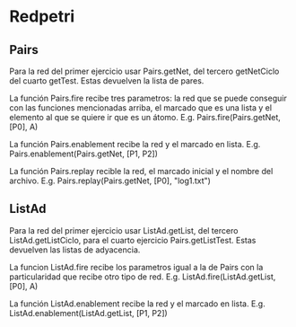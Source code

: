 # Redpetri

## Pairs

Para la red del primer ejercicio usar Pairs.getNet, del tercero getNetCiclo
del cuarto getTest. Estas devuelven la lista de pares.

La función Pairs.fire recibe tres parametros: la red que se puede conseguir con las
funciones mencionadas arriba, el marcado que es una lista y el elemento al que se
quiere ir que es un átomo. E.g. Pairs.fire(Pairs.getNet, [P0], A)

La función Pairs.enablement recibe la red y el marcado en lista. E.g.
Pairs.enablement(Pairs.getNet, [P1, P2])

La función Pairs.replay recible la red, el marcado inicial y el nombre del archivo.
E.g. Pairs.replay(Pairs.getNet, [P0], "log1.txt")


## ListAd

Para la red del primer ejercicio usar ListAd.getList, del tercero ListAd.getListCiclo,
para el cuarto ejercicio Pairs.getListTest. Estas devuelven las listas de adyacencia.

La funcion ListAd.fire recibe los parametros igual a la de Pairs con la particularidad
que recibe otro tipo de red. E.g. ListAd.fire(ListAd.getList, [P0], A)

La función ListAd.enablement recibe la red y el marcado en lista. E.g.
ListAd.enablement(ListAd.getList, [P1, P2])
